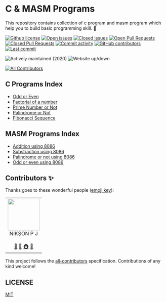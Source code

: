 # C & MASM Programs

This repository contains collection of c program and masm program which help you to build basic programming skill. 🚀

[![Github license](https://img.shields.io/github/license/gfmio/awesome-github-template.svg "Github license")](https://github.com/gfmio/awesome-github-template/blob/master/LICENSE)
[![Open issues](https://img.shields.io/github/issues/gfmio/awesome-github-template.svg "Open issues")](https://github.com/gfmio/awesome-github-template/issues)
[![Closed issues](https://img.shields.io/github/issues-closed/gfmio/awesome-github-template.svg "Closed issues")](https://github.com/gfmio/awesome-github-template/issues?utf8=✓&q=is%3Aissue+is%3Aclosed)
[![Open Pull Requests](https://img.shields.io/github/issues-pr/gfmio/awesome-github-template.svg "Open Pull Requests")](https://github.com/gfmio/awesome-github-template/pulls)
[![Closed Pull Requests](https://img.shields.io/github/issues-pr-closed/gfmio/awesome-github-template.svg "Closed Pull Requests")](https://github.com/gfmio/awesome-github-template/pulls?utf8=✓&q=is%3Apr+is%3Aclosed)
[![Commit activity](https://img.shields.io/github/commit-activity/m/gfmio/awesome-github-template.svg "Commit activity")](https://github.com/gfmio/awesome-github-template/graphs/commit-activity)
[![GitHub contributors](https://img.shields.io/github/contributors/gfmio/awesome-github-template.svg "Github contributors")](https://github.com/gfmio/awesome-github-template/graphs/contributors)
[![Last commit](https://img.shields.io/github/last-commit/gfmio/awesome-github-template.svg "Last commit")](https://github.com/gfmio/awesome-github-template/commits/master)

![Actively maintained (2020)](https://img.shields.io/maintenance/yes/2020.svg "Actively maintained (2020)")
![Website up/down](https://img.shields.io/website-up-down-green-red/https/github.com/gfmio/awesome-github-template.svg "Website up/down")

<!-- ALL-CONTRIBUTORS-BADGE:START - Do not remove or modify this section -->

[![All Contributors](https://img.shields.io/badge/all_contributors-1-orange.svg?style=flat-square)](#contributors-)

<!-- ALL-CONTRIBUTORS-BADGE:END -->

## C Programs Index

- <a href='https://github.com/nikson-pj/c-programs/blob/master/odd%20or%20even'>Odd or Even</a>
- <a href='https://github.com/nikson-pj/c-programs/blob/master/factorial'>Factorial of a number</a>
- <a href='https://github.com/nikson-pj/c-programs/blob/master/prime%20number'> Prime Number or Not</a>
- <a href='https://github.com/nikson-pj/c-programs/blob/master/palindrome'>Palindrome or Not</a>
- <a href='https://github.com/nikson-pj/c-programs/blob/master/Fibonacci%20Sequence'>Fibonacci Sequence</a>

## MASM Programs Index

- <a href='https://github.com/nikson-pj/c_and_masm_programs/blob/master/addition-using-8086'>Addition using 8086</a>
- <a href='https://github.com/nikson-pj/c_and_masm_programs/blob/master/substraction-using-8086'>Substraction using 8086</a>
- <a href='https://github.com/nikson-pj/c_and_masm_programs/blob/master/palindrome-checking-8086'>Palindrome or not using 8086</a>
- <a href='https://github.com/nikson-pj/c_and_masm_programs/blob/master/odd-or-even-using-8086'>Odd or even using 8086</a>

## Contributors ✨

Thanks goes to these wonderful people ([emoji key](https://allcontributors.org/docs/en/emoji-key)):

<!-- ALL-CONTRIBUTORS-LIST:START - Do not remove or modify this section -->
<!-- prettier-ignore-start -->
<!-- markdownlint-disable -->
<table>
  <tr>
    <td align="center"><img src="https://github.com/account" width="100px;" alt=""/><br/>NIKSON P J<br /></a><br /><a href="https://github.com/gfmio/awesome-github-template/commits?author=gfmio" title="Documentation">📖</a> <a href="#ideas-gfmio" title="Ideas, Planning, & Feedback">🤔</a> <a href="#infra-gfmio" title="Infrastructure (Hosting, Build-Tools, etc)">🚇</a> <a href="#maintenance-gfmio" title="Maintenance">🚧</a></td>
  </tr>
</table>

<!-- markdownlint-enable -->
<!-- prettier-ignore-end -->

<!-- ALL-CONTRIBUTORS-LIST:END -->

This project follows the [all-contributors](https://github.com/all-contributors/all-contributors)
specification. Contributions of any kind welcome!

## LICENSE

[MIT](LICENSE)
